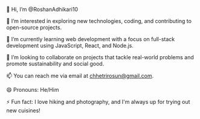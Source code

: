👋 Hi, I’m @RoshanAdhikari10

👀 I’m interested in exploring new technologies, coding, and contributing to open-source projects.

🌱 I’m currently learning web development with a focus on full-stack development using JavaScript, React, and Node.js.

💞️ I’m looking to collaborate on projects that tackle real-world problems and promote sustainability and social good.

📫 You can reach me via email at chhetrirosun@gmail.com.

😄 Pronouns: He/Him

⚡ Fun fact: I love hiking and photography, and I'm always up for trying out new cuisines!


<!---
RoshanAdhikari10/RoshanAdhikari10 is a ✨ special ✨ repository because its `README.md` (this file) appears on your GitHub profile.
You can click the Preview link to take a look at your changes.
--->
